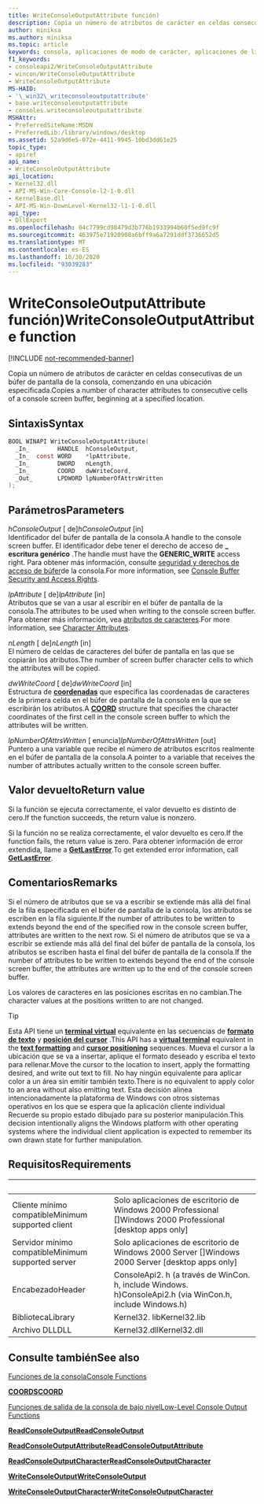 ```yaml
---
title: WriteConsoleOutputAttribute función)
description: Copia un número de atributos de carácter en celdas consecutivas de un búfer de pantalla de la consola, comenzando en una ubicación especificada.
author: miniksa
ms.author: miniksa
ms.topic: article
keywords: consola, aplicaciones de modo de carácter, aplicaciones de línea de comandos, aplicaciones de terminal, API de consola
f1_keywords:
- consoleapi2/WriteConsoleOutputAttribute
- wincon/WriteConsoleOutputAttribute
- WriteConsoleOutputAttribute
MS-HAID:
- '\_win32\_writeconsoleoutputattribute'
- base.writeconsoleoutputattribute
- consoles.writeconsoleoutputattribute
MSHAttr:
- PreferredSiteName:MSDN
- PreferredLib:/library/windows/desktop
ms.assetid: 52a9d6e5-072e-4411-9945-10bd3dd61e25
topic_type:
- apiref
api_name:
- WriteConsoleOutputAttribute
api_location:
- Kernel32.dll
- API-MS-Win-Core-Console-l2-1-0.dll
- KernelBase.dll
- API-MS-Win-DownLevel-Kernel32-l1-1-0.dll
api_type:
- DllExport
ms.openlocfilehash: 04c7799cd98479d3b776b1933994b60f5ed9fc9f
ms.sourcegitcommit: 463975e71920908a6bff9a6a7291ddf3736652d5
ms.translationtype: MT
ms.contentlocale: es-ES
ms.lasthandoff: 10/30/2020
ms.locfileid: "93039283"
---
```

# <a name="writeconsoleoutputattribute-function"></a><span data-ttu-id="ed4cd-104">WriteConsoleOutputAttribute función)</span><span class="sxs-lookup"><span data-stu-id="ed4cd-104">WriteConsoleOutputAttribute function</span></span>

[!INCLUDE [not-recommended-banner](./includes/not-recommended-banner.md)]

<span data-ttu-id="ed4cd-105">Copia un número de atributos de carácter en celdas consecutivas de un búfer de pantalla de la consola, comenzando en una ubicación especificada.</span><span class="sxs-lookup"><span data-stu-id="ed4cd-105">Copies a number of character attributes to consecutive cells of a console screen buffer, beginning at a specified location.</span></span>

## <a name="syntax"></a><span data-ttu-id="ed4cd-106">Sintaxis</span><span class="sxs-lookup"><span data-stu-id="ed4cd-106">Syntax</span></span>

```C
BOOL WINAPI WriteConsoleOutputAttribute(
  _In_        HANDLE  hConsoleOutput,
  _In_  const WORD    *lpAttribute,
  _In_        DWORD   nLength,
  _In_        COORD   dwWriteCoord,
  _Out_       LPDWORD lpNumberOfAttrsWritten
);
```

## <a name="parameters"></a><span data-ttu-id="ed4cd-107">Parámetros</span><span class="sxs-lookup"><span data-stu-id="ed4cd-107">Parameters</span></span>

<span data-ttu-id="ed4cd-108">*hConsoleOutput* \[ de\]</span><span class="sxs-lookup"><span data-stu-id="ed4cd-108">*hConsoleOutput* \[in\]</span></span>  
<span data-ttu-id="ed4cd-109">Identificador del búfer de pantalla de la consola.</span><span class="sxs-lookup"><span data-stu-id="ed4cd-109">A handle to the console screen buffer.</span></span> <span data-ttu-id="ed4cd-110">El identificador debe tener el derecho de acceso de **\_ escritura genérico** .</span><span class="sxs-lookup"><span data-stu-id="ed4cd-110">The handle must have the **GENERIC\_WRITE** access right.</span></span> <span data-ttu-id="ed4cd-111">Para obtener más información, consulte [seguridad y derechos de acceso de búfer](console-buffer-security-and-access-rights.md)de la consola.</span><span class="sxs-lookup"><span data-stu-id="ed4cd-111">For more information, see [Console Buffer Security and Access Rights](console-buffer-security-and-access-rights.md).</span></span>

<span data-ttu-id="ed4cd-112">*lpAttribute* \[ de\]</span><span class="sxs-lookup"><span data-stu-id="ed4cd-112">*lpAttribute* \[in\]</span></span>  
<span data-ttu-id="ed4cd-113">Atributos que se van a usar al escribir en el búfer de pantalla de la consola.</span><span class="sxs-lookup"><span data-stu-id="ed4cd-113">The attributes to be used when writing to the console screen buffer.</span></span> <span data-ttu-id="ed4cd-114">Para obtener más información, vea [atributos de caracteres](console-screen-buffers.md#character-attributes).</span><span class="sxs-lookup"><span data-stu-id="ed4cd-114">For more information, see [Character Attributes](console-screen-buffers.md#character-attributes).</span></span>

<span data-ttu-id="ed4cd-115">*nLength* \[ de\]</span><span class="sxs-lookup"><span data-stu-id="ed4cd-115">*nLength* \[in\]</span></span>  
<span data-ttu-id="ed4cd-116">El número de celdas de caracteres del búfer de pantalla en las que se copiarán los atributos.</span><span class="sxs-lookup"><span data-stu-id="ed4cd-116">The number of screen buffer character cells to which the attributes will be copied.</span></span>

<span data-ttu-id="ed4cd-117">*dwWriteCoord* \[ de\]</span><span class="sxs-lookup"><span data-stu-id="ed4cd-117">*dwWriteCoord* \[in\]</span></span>  
<span data-ttu-id="ed4cd-118">Estructura de [**coordenadas**](coord-str.md) que especifica las coordenadas de caracteres de la primera celda en el búfer de pantalla de la consola en la que se escribirán los atributos.</span><span class="sxs-lookup"><span data-stu-id="ed4cd-118">A [**COORD**](coord-str.md) structure that specifies the character coordinates of the first cell in the console screen buffer to which the attributes will be written.</span></span>

<span data-ttu-id="ed4cd-119">*lpNumberOfAttrsWritten* \[ enuncia\]</span><span class="sxs-lookup"><span data-stu-id="ed4cd-119">*lpNumberOfAttrsWritten* \[out\]</span></span>  
<span data-ttu-id="ed4cd-120">Puntero a una variable que recibe el número de atributos escritos realmente en el búfer de pantalla de la consola.</span><span class="sxs-lookup"><span data-stu-id="ed4cd-120">A pointer to a variable that receives the number of attributes actually written to the console screen buffer.</span></span>

## <a name="return-value"></a><span data-ttu-id="ed4cd-121">Valor devuelto</span><span class="sxs-lookup"><span data-stu-id="ed4cd-121">Return value</span></span>

<span data-ttu-id="ed4cd-122">Si la función se ejecuta correctamente, el valor devuelto es distinto de cero.</span><span class="sxs-lookup"><span data-stu-id="ed4cd-122">If the function succeeds, the return value is nonzero.</span></span>

<span data-ttu-id="ed4cd-123">Si la función no se realiza correctamente, el valor devuelto es cero.</span><span class="sxs-lookup"><span data-stu-id="ed4cd-123">If the function fails, the return value is zero.</span></span> <span data-ttu-id="ed4cd-124">Para obtener información de error extendida, llame a [**GetLastError**](https://msdn.microsoft.com/library/windows/desktop/ms679360).</span><span class="sxs-lookup"><span data-stu-id="ed4cd-124">To get extended error information, call [**GetLastError**](https://msdn.microsoft.com/library/windows/desktop/ms679360).</span></span>

## <a name="remarks"></a><span data-ttu-id="ed4cd-125">Comentarios</span><span class="sxs-lookup"><span data-stu-id="ed4cd-125">Remarks</span></span>

<span data-ttu-id="ed4cd-126">Si el número de atributos que se va a escribir se extiende más allá del final de la fila especificada en el búfer de pantalla de la consola, los atributos se escriben en la fila siguiente.</span><span class="sxs-lookup"><span data-stu-id="ed4cd-126">If the number of attributes to be written to extends beyond the end of the specified row in the console screen buffer, attributes are written to the next row.</span></span> <span data-ttu-id="ed4cd-127">Si el número de atributos que se va a escribir se extiende más allá del final del búfer de pantalla de la consola, los atributos se escriben hasta el final del búfer de pantalla de la consola.</span><span class="sxs-lookup"><span data-stu-id="ed4cd-127">If the number of attributes to be written to extends beyond the end of the console screen buffer, the attributes are written up to the end of the console screen buffer.</span></span>

<span data-ttu-id="ed4cd-128">Los valores de caracteres en las posiciones escritas en no cambian.</span><span class="sxs-lookup"><span data-stu-id="ed4cd-128">The character values at the positions written to are not changed.</span></span>

> [!TIP]
> <span data-ttu-id="ed4cd-129">Esta API tiene un **[terminal virtual](console-virtual-terminal-sequences.md)** equivalente en las secuencias de **[formato de texto](console-virtual-terminal-sequences.md#text-formatting)** y **[posición del cursor](console-virtual-terminal-sequences.md#cursor-positioning)** .</span><span class="sxs-lookup"><span data-stu-id="ed4cd-129">This API has a **[virtual terminal](console-virtual-terminal-sequences.md)** equivalent in the **[text formatting](console-virtual-terminal-sequences.md#text-formatting)** and **[cursor positioning](console-virtual-terminal-sequences.md#cursor-positioning)** sequences.</span></span> <span data-ttu-id="ed4cd-130">Mueva el cursor a la ubicación que se va a insertar, aplique el formato deseado y escriba el texto para rellenar.</span><span class="sxs-lookup"><span data-stu-id="ed4cd-130">Move the cursor to the location to insert, apply the formatting desired, and write out text to fill.</span></span> <span data-ttu-id="ed4cd-131">No hay ningún equivalente para aplicar color a un área sin emitir también texto.</span><span class="sxs-lookup"><span data-stu-id="ed4cd-131">There is no equivalent to apply color to an area without also emitting text.</span></span> <span data-ttu-id="ed4cd-132">Esta decisión alinea intencionadamente la plataforma de Windows con otros sistemas operativos en los que se espera que la aplicación cliente individual Recuerde su propio estado dibujado para su posterior manipulación.</span><span class="sxs-lookup"><span data-stu-id="ed4cd-132">This decision intentionally aligns the Windows platform with other operating systems where the individual client application is expected to remember its own drawn state for further manipulation.</span></span>

## <a name="requirements"></a><span data-ttu-id="ed4cd-133">Requisitos</span><span class="sxs-lookup"><span data-stu-id="ed4cd-133">Requirements</span></span>

| &nbsp; | &nbsp; |
|-|-|
| <span data-ttu-id="ed4cd-134">Cliente mínimo compatible</span><span class="sxs-lookup"><span data-stu-id="ed4cd-134">Minimum supported client</span></span> | <span data-ttu-id="ed4cd-135">Solo aplicaciones de escritorio de Windows 2000 Professional \[\]</span><span class="sxs-lookup"><span data-stu-id="ed4cd-135">Windows 2000 Professional \[desktop apps only\]</span></span> |
| <span data-ttu-id="ed4cd-136">Servidor mínimo compatible</span><span class="sxs-lookup"><span data-stu-id="ed4cd-136">Minimum supported server</span></span> | <span data-ttu-id="ed4cd-137">Solo aplicaciones de escritorio de Windows 2000 Server \[\]</span><span class="sxs-lookup"><span data-stu-id="ed4cd-137">Windows 2000 Server \[desktop apps only\]</span></span> |
| <span data-ttu-id="ed4cd-138">Encabezado</span><span class="sxs-lookup"><span data-stu-id="ed4cd-138">Header</span></span> | <span data-ttu-id="ed4cd-139">ConsoleApi2. h (a través de WinCon. h, include Windows. h)</span><span class="sxs-lookup"><span data-stu-id="ed4cd-139">ConsoleApi2.h (via WinCon.h, include Windows.h)</span></span> |
| <span data-ttu-id="ed4cd-140">Biblioteca</span><span class="sxs-lookup"><span data-stu-id="ed4cd-140">Library</span></span> | <span data-ttu-id="ed4cd-141">Kernel32. lib</span><span class="sxs-lookup"><span data-stu-id="ed4cd-141">Kernel32.lib</span></span> |
| <span data-ttu-id="ed4cd-142">Archivo DLL</span><span class="sxs-lookup"><span data-stu-id="ed4cd-142">DLL</span></span> | <span data-ttu-id="ed4cd-143">Kernel32.dll</span><span class="sxs-lookup"><span data-stu-id="ed4cd-143">Kernel32.dll</span></span> |

## <a name="see-also"></a><span data-ttu-id="ed4cd-144">Consulte también</span><span class="sxs-lookup"><span data-stu-id="ed4cd-144">See also</span></span>

[<span data-ttu-id="ed4cd-145">Funciones de la consola</span><span class="sxs-lookup"><span data-stu-id="ed4cd-145">Console Functions</span></span>](console-functions.md)

[<span data-ttu-id="ed4cd-146">**COORDS**</span><span class="sxs-lookup"><span data-stu-id="ed4cd-146">**COORD**</span></span>](coord-str.md)

[<span data-ttu-id="ed4cd-147">Funciones de salida de la consola de bajo nivel</span><span class="sxs-lookup"><span data-stu-id="ed4cd-147">Low-Level Console Output Functions</span></span>](low-level-console-output-functions.md)

[<span data-ttu-id="ed4cd-148">**ReadConsoleOutput**</span><span class="sxs-lookup"><span data-stu-id="ed4cd-148">**ReadConsoleOutput**</span></span>](readconsoleoutput.md)

[<span data-ttu-id="ed4cd-149">**ReadConsoleOutputAttribute**</span><span class="sxs-lookup"><span data-stu-id="ed4cd-149">**ReadConsoleOutputAttribute**</span></span>](readconsoleoutputattribute.md)

[<span data-ttu-id="ed4cd-150">**ReadConsoleOutputCharacter**</span><span class="sxs-lookup"><span data-stu-id="ed4cd-150">**ReadConsoleOutputCharacter**</span></span>](readconsoleoutputcharacter.md)

[<span data-ttu-id="ed4cd-151">**WriteConsoleOutput**</span><span class="sxs-lookup"><span data-stu-id="ed4cd-151">**WriteConsoleOutput**</span></span>](writeconsoleoutput.md)

[<span data-ttu-id="ed4cd-152">**WriteConsoleOutputCharacter**</span><span class="sxs-lookup"><span data-stu-id="ed4cd-152">**WriteConsoleOutputCharacter**</span></span>](writeconsoleoutputcharacter.md)
